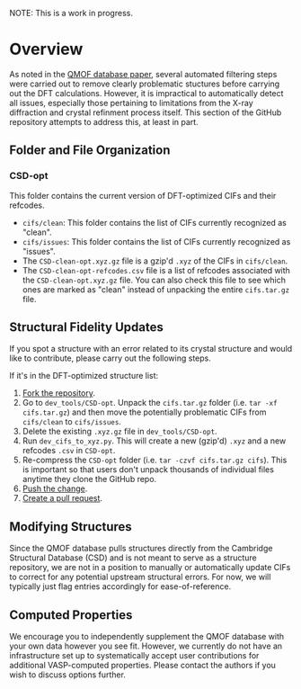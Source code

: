 NOTE: This is a work in progress.

# Overview
As noted in the [QMOF database paper](https://doi.org/10.26434/chemrxiv.13147616), several automated filtering steps were carried out to remove clearly problematic stuctures before carrying out the DFT calculations. However, it is impractical to automatically detect all issues, especially those pertaining to limitations from the X-ray diffraction and crystal refinment process itself. This section of the GitHub repository attempts to address this, at least in part.

## Folder and File Organization
### CSD-opt
This folder contains the current version of DFT-optimized CIFs and their refcodes.

- `cifs/clean`: This folder contains the list of CIFs currently recognized as "clean".
- `cifs/issues`: This folder contains the list of CIFs currently recognized as "issues".
- The `CSD-clean-opt.xyz.gz` file is a gzip'd `.xyz` of the CIFs in `cifs/clean`.
- The `CSD-clean-opt-refcodes.csv` file is a list of refcodes associated with the `CSD-clean-opt.xyz.gz` file. You can also check this file to see which ones are marked as "clean" instead of unpacking the entire `cifs.tar.gz` file.


## Structural Fidelity Updates
If you spot a structure with an error related to its crystal structure and would like to contribute, please carry out the following steps.

If it's in the DFT-optimized structure list:
1. [Fork the repository](https://docs.github.com/en/free-pro-team@latest/github/getting-started-with-github/fork-a-repo).
2. Go to `dev_tools/CSD-opt`. Unpack the `cifs.tar.gz` folder (i.e. `tar -xf cifs.tar.gz`) and then move the potentially problematic CIFs from `cifs/clean` to `cifs/issues`.
3. Delete the existing `.xyz.gz` file in `dev_tools/CSD-opt`.
4. Run `dev_cifs_to_xyz.py`. This will create a new (gzip'd) `.xyz` and a new refcodes `.csv` in `CSD-opt`.
5. Re-compress the `CSD-opt` folder (i.e. `tar -czvf cifs.tar.gz cifs`). This is important so that users don't unpack thousands of individual files anytime they clone the GitHub repo.
6. [Push the change](https://docs.github.com/en/free-pro-team@latest/desktop/contributing-and-collaborating-using-github-desktop/pushing-changes-to-github).
7. [Create a pull request](https://docs.github.com/en/free-pro-team@latest/github/collaborating-with-issues-and-pull-requests/creating-a-pull-request).

## Modifying Structures
Since the QMOF database pulls structures directly from the Cambridge Structural Database (CSD) and is not meant to serve as a structure repository, we are not in a position to manually or automatically update CIFs to correct for any potential upstream structural errors. For now, we will typically just flag entries accordingly for ease-of-reference.

## Computed Properties
We encourage you to independently supplement the QMOF database with your own data however you see fit. However, we currently do not have an infrastructure set up to systematically accept user contributions for additional VASP-computed properties. Please contact the authors if you wish to discuss options further.
